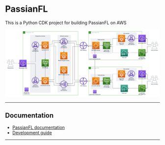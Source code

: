 # PassianFL

This is a Python CDK project for building PassianFL on AWS

![Diagram showing PassianFL AWS architecture](docs/passianfl_architecture.png)

---
## Documentation

- [PassianFL documentation](docs/passianfl.md)
- [Development guide](docs/development.md)

---
